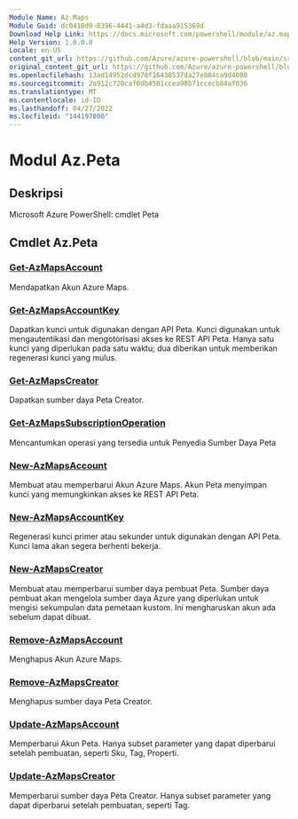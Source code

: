 ```yaml
---
Module Name: Az.Maps
Module Guid: dc0410d0-8396-4441-a4d3-fdaaa915369d
Download Help Link: https://docs.microsoft.com/powershell/module/az.maps
Help Version: 1.0.0.0
Locale: en-US
content_git_url: https://github.com/Azure/azure-powershell/blob/main/src/Maps/help/Az.Maps.md
original_content_git_url: https://github.com/Azure/azure-powershell/blob/main/src/Maps/help/Az.Maps.md
ms.openlocfilehash: 13ad14952dcd978f16438537da27e884ca9d4088
ms.sourcegitcommit: 2a912c720caf0db4501ccea98b71ccecb84af036
ms.translationtype: MT
ms.contentlocale: id-ID
ms.lasthandoff: 04/27/2022
ms.locfileid: "144197800"
---
```

# Modul Az.Peta
## Deskripsi
Microsoft Azure PowerShell: cmdlet Peta

## Cmdlet Az.Peta
### [Get-AzMapsAccount](Get-AzMapsAccount.md)
Mendapatkan Akun Azure Maps.

### [Get-AzMapsAccountKey](Get-AzMapsAccountKey.md)
Dapatkan kunci untuk digunakan dengan API Peta.
Kunci digunakan untuk mengautentikasi dan mengotorisasi akses ke REST API Peta.
Hanya satu kunci yang diperlukan pada satu waktu; dua diberikan untuk memberikan regenerasi kunci yang mulus.

### [Get-AzMapsCreator](Get-AzMapsCreator.md)
Dapatkan sumber daya Peta Creator.

### [Get-AzMapsSubscriptionOperation](Get-AzMapsSubscriptionOperation.md)
Mencantumkan operasi yang tersedia untuk Penyedia Sumber Daya Peta

### [New-AzMapsAccount](New-AzMapsAccount.md)
Membuat atau memperbarui Akun Azure Maps.
Akun Peta menyimpan kunci yang memungkinkan akses ke REST API Peta.

### [New-AzMapsAccountKey](New-AzMapsAccountKey.md)
Regenerasi kunci primer atau sekunder untuk digunakan dengan API Peta.
Kunci lama akan segera berhenti bekerja.

### [New-AzMapsCreator](New-AzMapsCreator.md)
Membuat atau memperbarui sumber daya pembuat Peta.
Sumber daya pembuat akan mengelola sumber daya Azure yang diperlukan untuk mengisi sekumpulan data pemetaan kustom.
Ini mengharuskan akun ada sebelum dapat dibuat.

### [Remove-AzMapsAccount](Remove-AzMapsAccount.md)
Menghapus Akun Azure Maps.

### [Remove-AzMapsCreator](Remove-AzMapsCreator.md)
Menghapus sumber daya Peta Creator.

### [Update-AzMapsAccount](Update-AzMapsAccount.md)
Memperbarui Akun Peta.
Hanya subset parameter yang dapat diperbarui setelah pembuatan, seperti Sku, Tag, Properti.

### [Update-AzMapsCreator](Update-AzMapsCreator.md)
Memperbarui sumber daya Peta Creator.
Hanya subset parameter yang dapat diperbarui setelah pembuatan, seperti Tag.

